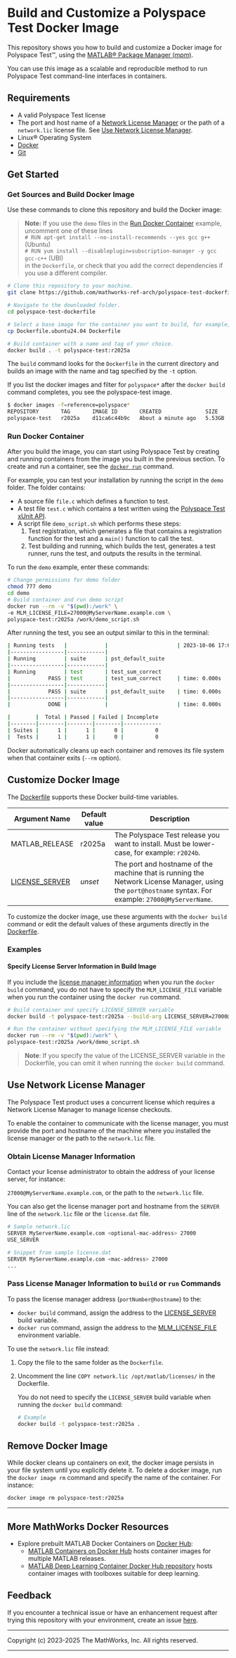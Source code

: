 # Build and Customize a Polyspace Test Docker Image

This repository shows you how to build and customize a Docker image for Polyspace Test&trade;, using the [MATLAB&reg; Package Manager (*mpm*)](https://github.com/mathworks-ref-arch/matlab-dockerfile/blob/main/MPM.md).

You can use this image as a scalable and reproducible method to run Polyspace Test command-line interfaces in containers.

## Requirements

* A valid Polyspace Test license
* The port and host name of a [Network License Manager](https://www.mathworks.com/help/install/administer-network-licenses.html) or the path of a `network.lic` license file. See [Use Network License Manager](#use-network-license-manager).
* Linux® Operating System
* [Docker](https://docs.docker.com/engine/install/)
* [Git](https://git-scm.com/book/en/v2/Getting-Started-Installing-Git)

## Get Started

### Get Sources and Build Docker Image

 Use these commands to clone this repository and build the Docker image:

>**Note:** If you use the `demo` files in the [Run Docker Container](#run-docker-container) example, uncomment one of these lines <br> `# RUN apt-get install --no-install-recommends --yes gcc g++` (Ubuntu)<br>`# RUN yum install --disableplugin=subscription-manager -y gcc gcc-c++` (UBI)<br>in the `Dockerfile`, or check that you add the correct dependencies if you use a different compiler.

```bash
# Clone this repository to your machine.
git clone https://github.com/mathworks-ref-arch/polyspace-test-dockerfile.git

# Navigate to the downloaded folder.
cd polyspace-test-dockerfile

# Select a base image for the container you want to build, for example, Ubuntu, and copy it to a Dockerfile.
cp Dockerfile.ubuntu24.04 Dockerfile

# Build container with a name and tag of your choice.
docker build . -t polyspace-test:r2025a
```

The `build` command looks for the `Dockerfile` in the current directory and builds an image with the name and tag specified by the `-t` option.

If you list the docker images and filter for `polyspace*` after the `docker build` command completes, you see the polyspace-test image.

```bash
$ docker images -f=reference=polyspace*
REPOSITORY       TAG       IMAGE ID       CREATED              SIZE
polyspace-test   r2025a    d11ca6c44b9c   About a minute ago   5.53GB
```

### Run Docker Container

After you build the image, you can start using Polyspace Test by creating and running containers from the image you built in the previous section. To create and run a container, see the [`docker run`](https://docs.docker.com/engine/reference/commandline/run/) command.

For example, you can test your installation by running the script in the `demo` folder. The folder contains:

* A source file `file.c` which defines a function to test.
* A test file `test.c` which contains a test written using the [Polyspace Test xUnit API](https://www.mathworks.com/help/polyspace_test/gs/write-simple-c-or-c-unit-test-using-polyspace-test-api.html).
* A script file `demo_script.sh` which performs these steps:
  1. Test registration, which generates a file that contains a registration function for the test and a `main()` function to call the test.
  1. Test building and running, which builds the test, generates a test runner, runs the test, and outputs the results in the terminal.

To run the `demo` example, enter these commands:

```bash
# Change permissions for demo folder
chmod 777 demo
cd demo
# Build container and run demo script
docker run --rm -v "$(pwd):/work" \
-e MLM_LICENSE_FILE=27000@MyServerName.example.com \
polyspace-test:r2025a /work/demo_script.sh
```

After running the test, you see an output similar to this in the terminal:

```bash
| Running tests   |            |                      | 2023-10-06 17:01:08
|-----------------|------------|
| Running         | suite      | pst_default_suite
|-----------------|------------|
| Running         | test       | test_sum_correct
|            PASS | test       | test_sum_correct     | time: 0.000s
|-----------------|------------|
|            PASS | suite      | pst_default_suite    | time: 0.000s
|-----------------|------------|
|            DONE |            |                      | time: 0.000s

|        |  Total | Passed | Failed | Incomplete
|--------|--------|--------|--------|------------
| Suites |      1 |      1 |      0 |          0
|  Tests |      1 |      1 |      0 |          0
```

Docker automatically cleans up each container and removes its file system when that container exits (`--rm` option).

## Customize Docker Image

The [Dockerfile](https://github.com/mathworks-ref-arch/polyspace-test-dockerfile/blob/main/Dockerfile) supports these Docker build-time variables.

| Argument Name | Default value | Description |
|---|---|---|
| MATLAB_RELEASE | r2025a | The Polyspace Test release you want to install. Must be lower-case, for example: `r2024b`.|
| [LICENSE_SERVER](#specify-license-server-information-in-build-image) | *unset* | The port and hostname of the machine that is running the Network License Manager, using the `port@hostname` syntax. For example: `27000@MyServerName`. |

To customize the docker image, use these arguments with the `docker build` command or edit the default values of these arguments directly in the [Dockerfile](https://github.com/mathworks-ref-arch/polyspace-test-dockerfile/blob/main/Dockerfile).

### Examples

#### **Specify License Server Information in Build Image**

If you include the [license manager information](#obtain-license-manager-information) when you run the `docker build` command, you do not have to specify the `MLM_LICENSE_FILE` variable when you run the container using the `docker run` command.

```bash
# Build container and specify LICENSE_SERVER variable
docker build -t polyspace-test:r2025a --build-arg LICENSE_SERVER=27000@MyServerName.example.com .

# Run the container without specifying the MLM_LICENSE_FILE variable
docker run --rm -v "$(pwd):/work" \
polyspace-test:r2025a /work/demo_script.sh
```

> **Note**: If you specify the value of the LICENSE_SERVER variable in the Dockerfile, you can omit it when running the `docker build` command.
>
## Use Network License Manager

The Polyspace Test product uses a concurrent license which requires a Network License Manager to manage license checkouts.

To enable the container to communicate with the license manager, you must provide the port and hostname of the machine where you installed the license manager or the path to the  `network.lic` file.

### Obtain License Manager Information

Contact your license administrator to obtain the address of your license server, for instance:

 `27000@MyServerName.example.com`, or the path to the `network.lic` file.

You can also get the license manager port and hostname from the `SERVER` line of the `network.lic` file or the `license.dat` file.

```bash
# Sample network.lic
SERVER MyServerName.example.com <optional-mac-address> 27000
USE_SERVER

# Snippet from sample license.dat
SERVER MyServerName.example.com <mac-address> 27000
...
```

### Pass License Manager Information to `build` or `run` Commands

To pass the license manager address (`portNumber@hostname`) to the:

* `docker build` command, assign the address to the [LICENSE_SERVER](#specify-license-server-information-in-build-image) build variable.
* `docker run` command, assign the address to the [MLM_LICENSE_FILE](#run-docker-image) environment variable.

To use the `network.lic` file instead:

1. Copy the file to the same folder as the `Dockerfile`.
1. Uncomment the line `COPY network.lic /opt/matlab/licenses/` in the Dockerfile.

    You do not need to specify the `LICENSE_SERVER` build variable when running the `docker build` command:

    ```bash
    # Example
    docker build -t polyspace-test:r2025a .
    ```

## Remove Docker Image

While docker cleans up containers on exit, the docker image persists in your file system until you explicitly delete it. To delete a docker image, run the `docker image rm` command and specify the name of the container. For instance:

```bash
docker image rm polyspace-test:r2025a
```

---

## More MathWorks Docker Resources

* Explore prebuilt MATLAB Docker Containers on [Docker Hub](https://hub.docker.com/r/mathworks):
  * [MATLAB Containers on Docker Hub](https://hub.docker.com/r/mathworks/matlab) hosts container images for multiple MATLAB releases.
  * [MATLAB Deep Learning Container Docker Hub repository](https://hub.docker.com/r/mathworks/matlab-deep-learning) hosts container images with toolboxes suitable for deep learning.

## Feedback

If you encounter a technical issue or have an enhancement request after trying this repository with your environment, create an issue [here](https://github.com/mathworks-ref-arch/polyspace-test-dockerfile/issues).

---

Copyright (c) 2023-2025 The MathWorks, Inc. All rights reserved.

---
